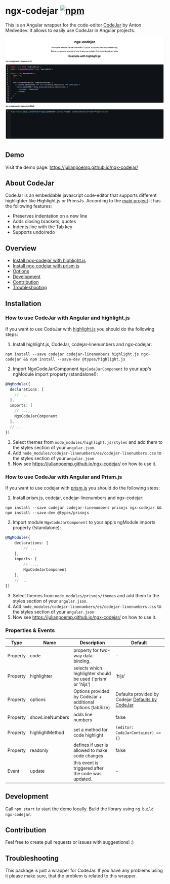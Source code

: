 # ngx-codejar <a href="https://www.npmjs.com/package/ngx-codejar"><img alt="npm" src="https://img.shields.io/npm/v/ngx-codejar"></a>

This is an Angular wrapper for the code-editor [CodeJar](https://github.com/antonmedv/codejar) by Anton Medvedev. It
allows to easily use CodeJar in Angular projects.

<!--suppress HtmlDeprecatedAttribute -->
<div align="center" style="max-width:100%;">
<img src="https://raw.githubusercontent.com/julianpoemp/ngx-codejar/main/screenshots/thumbnail.png" alt="thumbnail">
</div>

## Demo

Visit the demo page: https://julianpoemp.github.io/ngx-codejar/

## About CodeJar

CodeJar is an embeddable javascript code-editor that supports different highlighter like Highlight.js or PrimsJs.
According to the [main project](https://github.com/antonmedv/codejar) it has the following features:

- Preserves indentation on a new line
- Adds closing brackets, quotes
- Indents line with the Tab key
- Supports undo/redo

## Overview

- [Install ngx-codejar with highlight.js](https://github.com/julianpoemp/ngx-codejar#how-to-use-codejar-with-angular-and-highlightjs)
- [Install ngx-codejar with prism.js](https://github.com/julianpoemp/ngx-codejar#how-to-use-codejar-with-angular-and-prismjs)
- [Options](https://github.com/julianpoemp/ngx-codejar#properties--events)
- [Development](https://github.com/julianpoemp/ngx-codejar#development)
- [Contribution](https://github.com/julianpoemp/ngx-codejar#development)
- [Troubleshooting](https://github.com/julianpoemp/ngx-codejar#development)

## Installation

### How to use CodeJar with Angular and highlight.js

If you want to use CodeJar with [highlight.js](https://highlightjs.org/) you should do the following steps:

1. Install highlight.js, CodeJar, codejar-linenumbers and ngx-codejar:

  ````
  npm install --save codejar codejar-linenumbers highlight.js ngx-codejar && npm install --save-dev @types/highlight.js
  ````

2. Import NgxCodeJarComponent `NgxCodeJarComponent` to your app's ngModule import property (standalone!):

````typescript
@NgModule({
  declarations: [
    // ...
  ],
  imports: [
    // ...,
    NgxCodeJarComponent
  ],
  // ...
})
````

3. Select themes from `node_modules/highlight.js/styles` and add them to the styles section of your `angular.json`.
4. Add `node_modules/codejar-linenumbers/es/codejar-linenumbers.css` to the styles section of your `angular.json`
5. Now see https://julianpoemp.github.io/ngx-codejar/ on how to use it.

### How to use CodeJar with Angular and Prism.js

If you want to use codejar with [prism.js](https://prismjs.com/) you should do the following steps:

1. Install prism.js, codejar, codejar-linenumbers and ngx-codejar:

  ````
  npm install --save codejar codejar-linenumbers prismjs ngx-codejar && npm install --save-dev @types/prismjs
  ````

2. Import module `NgxCodeJarComponent` to your app's ngModule imports property (!standalone):

````typescript
@NgModule({
    declarations: [
        // ...
    ],
    imports: [
        // ...,
        NgxCodeJarComponent
    ],
    // ...
})
````

3. Select themes from `node_modules/prismjs/themes` and add them to the styles section of your `angular.json`.
4. Add `node_modules/codejar-linenumbers/es/codejar-linenumbers.css` to the styles section of your `angular.json`
5. Now see https://julianpoemp.github.io/ngx-codejar/ on how to use it.

### Properties & Events

<table style="width:100%;">
<thead>
<tr>
<th>Type</th>
<th>Name</th>
<th>Description</th>
<th>Default</th>
</tr>
</thead>
<tbody>
<tr>
<td>Property</td>
<td>code</td>
<td>property for two-way data-binding.</td>
<td>-</td>
</tr>
<tr>
<td>Property</td>
<td>highlighter</td>
<td>selects which highlighter should be used ('prism' or 'hljs')</td>
<td>'hljs'</td>
</tr>
<tr>
<td>Property</td>
<td>options</td>
<td>Options provided by CodeJar + additional Options (tabSize)</td>
<td>Defaults provided by Codejar <a href="https://github.com/antonmedv/codejar">Defaults by CodeJar</a></td>
</tr>
<tr>
<td>Property</td>
<td>showLineNumbers</td>
<td>adds line numbers</td>
<td>false</td>
</tr>
<tr>
<td>Property</td>
<td>highlightMethod</td>
<td>set a method for code highlight</td>
<td><code>(editor: CodeJarContainer) => {}</code></td>
</tr>
<tr>
<td>Property</td>
<td>readonly</td>
<td>defines if user is allowed to make code changes</td>
<td>false</td>
</tr>
<tr>
<td>Event</td>
<td>update</td>
<td>this event is triggered after the code was updated.</td>
<td>-</td>
</tr>
</tbody>
</table>

## Development

Call `npm start` to start the demo locally. Build the library using `ng build ngx-codejar`.

## Contribution

Feel free to create pull requests or issues with suggestions! :)

## Troubleshooting

This package is just a wrapper for CodeJar. If you have any problems using it please make sure, that the problem is
related to this wrapper.

